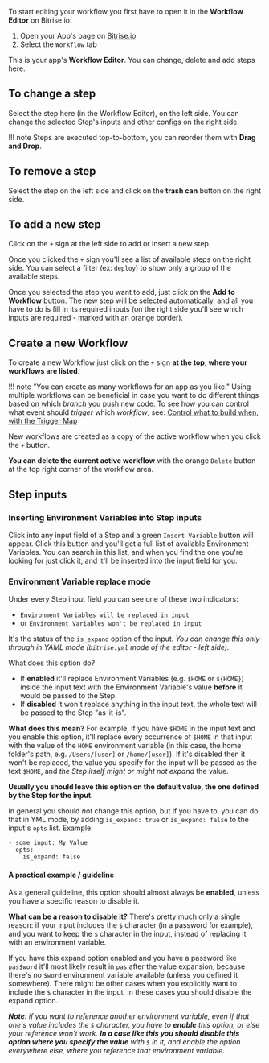 To start editing your workflow you first have to open it
in the **Workflow Editor** on Bitrise.io:

1. Open your App's page on [Bitrise.io](https://www.bitrise.io/)
2. Select the `Workflow` tab

This is your app's __Workflow Editor__. You can change, delete and add steps here.

## To change a step

Select the step here (in the Workflow Editor), on the left side.
You can change the selected Step's inputs and other configs on the right side.

!!! note
    Steps are executed top-to-bottom, you can reorder them with __Drag and Drop__.

## To remove a step

Select the step on the left side and click on the **trash can** button on the right side.

## To add a new step

Click on the `+` sign at the left side to add or insert a new step.

Once you clicked the `+` sign you'll see a list of available steps on the right side.
You can select a filter (ex: `deploy`) to show only a group of the available steps.

Once you selected the step you want to add, just click on the **Add to Workflow** button.
The new step will be selected automatically,
and all you have to do is fill in its required inputs
(on the right side you'll see which inputs are required - marked with an orange border).

## Create a new Workflow

To create a new Workflow just click on the `+` sign __at the top, where your workflows are listed.__


!!! note "You can create as many workflows for an app as you like."
    Using multiple workflows can be beneficial in case you want to do different
    things based on which *branch* you push new code.
    To see how you can control what event should *trigger*
    which *workflow*, see: [Control what to build when, with the Trigger Map](/webhooks/trigger-map/)

New workflows are created as a copy of the active workflow when you click the `+` button.

__You can delete the current active workflow__ with the orange `Delete` button
at the top right corner of the workflow area.

## Step inputs

### Inserting Environment Variables into Step inputs

Click into any input field of a Step and a green `Insert Variable` button will appear.
Click this button and you'll get a full list of available Environment Variables.
You can search in this list, and when you find the one you're looking for just click it,
and it'll be inserted into the input field for you.


### Environment Variable replace mode

Under every Step input field you can see one of these two indicators:

- `Environment Variables will be replaced in input`
- or `Environment Variables won't be replaced in input`

It's the status of the `is_expand` option of the input.
*You can change this only through in YAML mode (`bitrise.yml` mode of the editor - left side).*

What does this option do?

* If **enabled** it'll replace Environment Variables (e.g. `$HOME` or `${HOME}`)
  inside the input text with the Environment Variable's value **before** it would be passed to the Step.
* If **disabled** it won't replace anything in the input text, the whole text will be passed to the Step "as-it-is".

**What does this mean?** For example, if you have `$HOME` in the input text
and you enable this option, it'll replace every occurrence of `$HOME` in that input
with the value of the `HOME` environment variable
(in this case, the home folder's path, e.g. `/Users/[user]` or `/home/[user]`).
If it's disabled then it won't be replaced,
the value you specify for the input will be passed as the text `$HOME`,
and *the Step itself might or might not expand* the value.

__Usually you should leave this option on the default value, the one defined by the Step for the input__.

In general you should *not* change this option, but if you have to,
you can do that in YML mode, by adding `is_expand: true` or `is_expand: false` to the input's `opts` list. Example:

```
- some_input: My Value
  opts:
    is_expand: false
```

#### A practical example / guideline

As a general guideline, this option should almost always be **enabled**,
unless you have a specific reason to disable it.

**What can be a reason to disable it?** There's pretty much only a single reason:
if your input includes the `$` character (in a password for example),
and you want to keep the `$` character in the input, instead of
replacing it with an environment variable.

If you have this expand option enabled and you have a password like `pas$word`
it'll most likely result in `pas` after the value expansion,
because there's no `$word` environment variable available (unless you defined it somewhere).
There might be other cases when you explicitly want to include the `$` character in the input,
in these cases you should disable the expand option.

*__Note__: if you want to reference another environment variable,
even if that one's value includes the `$` character, you have to **enable** this option,
or else your reference won't work.
__In a case like this you should disable this option where you specify the value__ with `$` in it,
and enable the option everywhere else, where you reference that environment variable.*
